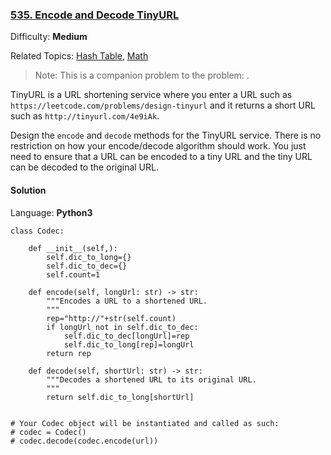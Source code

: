 ### [535\. Encode and Decode TinyURL](https://leetcode.com/problems/encode-and-decode-tinyurl/)

Difficulty: **Medium**  

Related Topics: [Hash Table](https://leetcode.com/tag/hash-table/), [Math](https://leetcode.com/tag/math/)


> Note: This is a companion problem to the problem: .

TinyURL is a URL shortening service where you enter a URL such as `https://leetcode.com/problems/design-tinyurl` and it returns a short URL such as `http://tinyurl.com/4e9iAk`.

Design the `encode` and `decode` methods for the TinyURL service. There is no restriction on how your encode/decode algorithm should work. You just need to ensure that a URL can be encoded to a tiny URL and the tiny URL can be decoded to the original URL.


#### Solution

Language: **Python3**

```python3
class Codec:
​
    def __init__(self,):
        self.dic_to_long={}
        self.dic_to_dec={}
        self.count=1
        
    def encode(self, longUrl: str) -> str:
        """Encodes a URL to a shortened URL.
        """
        rep="http://"+str(self.count)
        if longUrl not in self.dic_to_dec:
            self.dic_to_dec[longUrl]=rep
            self.dic_to_long[rep]=longUrl
        return rep
​
    def decode(self, shortUrl: str) -> str:
        """Decodes a shortened URL to its original URL.
        """
        return self.dic_to_long[shortUrl]
        
​
# Your Codec object will be instantiated and called as such:
# codec = Codec()
# codec.decode(codec.encode(url))
```